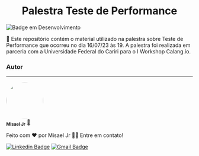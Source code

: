 <h1 align="center"> Palestra Teste de Performance </h1>

![Badge em Desenvolvimento](http://img.shields.io/static/v1?label=STATUS&message=CONCLUÍDO&color=GREEN&style=for-the-badge)

<p align="left">🚀 Este repositório contém o material utilizado na palestra sobre Teste de Performance que ocorreu no dia 16/07/23 às 19. A palestra foi realizada em parceria com a Universidade Federal do Cariri para o I Workshop Calang.io. </p>

### Autor
---

<a href="https://scholar.google.com/citations?user=kwbs4ksAAAAJ&hl=en">
 <img style="border-radius: 50%;" src="https://avatars.githubusercontent.com/u/11947429?v=4" width="100px;" alt=""/>
 <br />
 <sub><b>Misael Jr</b></sub></a> <a href="https://scholar.google.com/citations?user=kwbs4ksAAAAJ&hl=en" title="Rocketseat">🚀</a>


Feito com ❤️ por Misael Jr 👋🏽 Entre em contato!

[![Linkedin Badge](https://img.shields.io/badge/-Misael-blue?style=flat-square&logo=Linkedin&logoColor=white&link=https://www.linkedin.com/in/misaelljr/)](https://www.linkedin.com/in/misaelljr/) 
[![Gmail Badge](https://img.shields.io/badge/-misaeljr@usp.br-c14438?style=flat-square&logo=Gmail&logoColor=white&link=mailto:misaeljr@usp.br)](mailto:misaeljr@usp.br)
